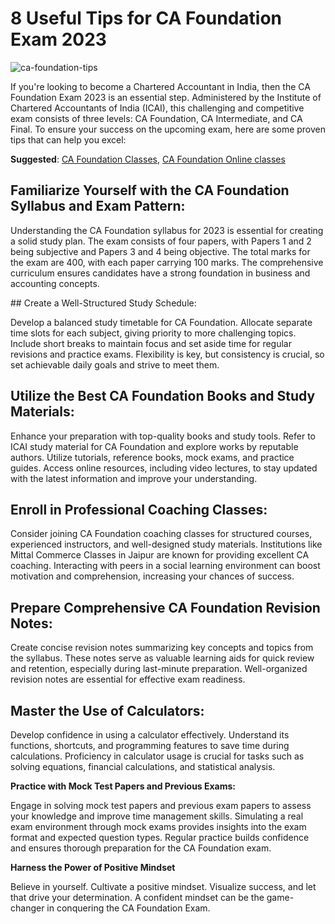 <h1 id="useful-tips-for-ca-foundation-exam-2023">8 Useful Tips for CA Foundation Exam 2023</h1>
<p><img src="https://hackmd.io/_uploads/Sye-AXG4a.jpg" alt="ca-foundation-tips"></p>
<p>If you're looking to become a Chartered Accountant in India, then the CA Foundation Exam 2023 is an essential step. Administered by the Institute of Chartered Accountants of India (ICAI), this challenging and competitive exam consists of three levels: CA Foundation, CA Intermediate, and CA Final. To ensure your success on the upcoming exam, here are some proven tips that can help you excel:</p>
<p><strong>Suggested</strong>: <a href="https://www.commercepaathshala.com/courses/ca-foundation-classes/">CA Foundation Classes</a>, <a href="https://www.commercepaathshala.com/online-classes/ca-foundation-pendrive-google-drive-classes/">CA Foundation Online classes</a></p>
<h2 id="familiarize-yourself-with-the-ca-foundation-syllabus-and-exam-pattern">Familiarize Yourself with the CA Foundation Syllabus and Exam Pattern:</h2>
<p>Understanding the CA Foundation syllabus for 2023 is essential for creating a solid study plan. The exam consists of four papers, with Papers 1 and 2 being subjective and Papers 3 and 4 being objective. The total marks for the exam are 400, with each paper carrying 100 marks. The comprehensive curriculum ensures candidates have a strong foundation in business and accounting concepts.</p>
## Create a Well-Structured Study Schedule:</h2>
<p>Develop a balanced study timetable for CA Foundation. Allocate separate time slots for each subject, giving priority to more challenging topics. Include short breaks to maintain focus and set aside time for regular revisions and practice exams. Flexibility is key, but consistency is crucial, so set achievable daily goals and strive to meet them.</p>
<h2 id="utilize-the-best-ca-foundation-books-and-study-materials">Utilize the Best CA Foundation Books and Study Materials:</h2>
<p>
Enhance your preparation with top-quality books and study tools. Refer to ICAI study material for CA Foundation and explore works by reputable authors. Utilize tutorials, reference books, mock exams, and practice guides. Access online resources, including video lectures, to stay updated with the latest information and improve your understanding.</p>
<h2 id="enroll-in-professional-coaching-classes">Enroll in Professional Coaching Classes:</h2>
<p>Consider joining CA Foundation coaching classes for structured courses, experienced instructors, and well-designed study materials. Institutions like Mittal Commerce Classes in Jaipur are known for providing excellent CA coaching. Interacting with peers in a social learning environment can boost motivation and comprehension, increasing your chances of success.</p>
<h2 id="prepare-comprehensive-ca-foundation-revision-notes">Prepare Comprehensive CA Foundation Revision Notes:</h2>
<p>
Create concise revision notes summarizing key concepts and topics from the syllabus. These notes serve as valuable learning aids for quick review and retention, especially during last-minute preparation. Well-organized revision notes are essential for effective exam readiness.</p>
<h2 id="master-the-use-of-calculators">Master the Use of Calculators:</h2><p>
Develop confidence in using a calculator effectively. Understand its functions, shortcuts, and programming features to save time during calculations. Proficiency in calculator usage is crucial for tasks such as solving equations, financial calculations, and statistical analysis.</p>
<p><strong>Practice with Mock Test Papers and Previous Exams:</strong></p>
<p>Engage in solving mock test papers and previous exam papers to assess your knowledge and improve time management skills. Simulating a real exam environment through mock exams provides insights into the exam format and expected question types. Regular practice builds confidence and ensures thorough preparation for the CA Foundation exam.</p>
<p><strong>Harness the Power of Positive Mindset</strong></p>
<p>Believe in yourself. Cultivate a positive mindset. Visualize success, and let that drive your determination. A confident mindset can be the game-changer in conquering the CA Foundation Exam.</p>

<!--stackedit_data:
eyJoaXN0b3J5IjpbMTMwMTQ1OTc5N119
-->
